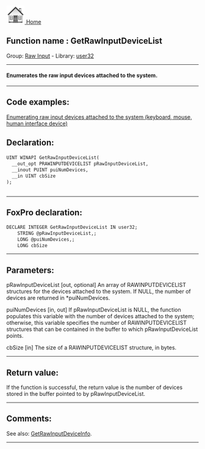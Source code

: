 [<img src="../../images/home.png"> Home ](https://github.com/VFPX/Win32API)  

## Function name : GetRawInputDeviceList
Group: [Raw Input](../../functions_group.md#Raw_Input)  -  Library: [user32](../../Libraries.md#user32)  
***  


#### Enumerates the raw input devices attached to the system.
***  


## Code examples:
[Enumerating raw input devices attached to the system (keyboard, mouse, human interface device)](../../samples/sample_571.md)  

## Declaration:
```foxpro  
UINT WINAPI GetRawInputDeviceList(
  __out_opt PRAWINPUTDEVICELIST pRawInputDeviceList,
  __inout PUINT puiNumDevices,
  __in UINT cbSize
);
  
```  
***  


## FoxPro declaration:
```foxpro  
DECLARE INTEGER GetRawInputDeviceList IN user32;
	STRING @pRawInputDeviceList,;
	LONG @puiNumDevices,;
	LONG cbSize  
```  
***  


## Parameters:
pRawInputDeviceList [out, optional]
An array of RAWINPUTDEVICELIST structures for the devices attached to the system. If NULL, the number of devices are returned in *puiNumDevices.

puiNumDevices [in, out]
If pRawInputDeviceList is NULL, the function populates this variable with the number of devices attached to the system; otherwise, this variable specifies the number of RAWINPUTDEVICELIST structures that can be contained in the buffer to which pRawInputDeviceList points.

cbSize [in]
The size of a RAWINPUTDEVICELIST structure, in bytes.  
***  


## Return value:
If the function is successful, the return value is the number of devices stored in the buffer pointed to by pRawInputDeviceList.  
***  


## Comments:
See also: [GetRawInputDeviceInfo](../user32/GetRawInputDeviceInfo.md).  
  
***  

